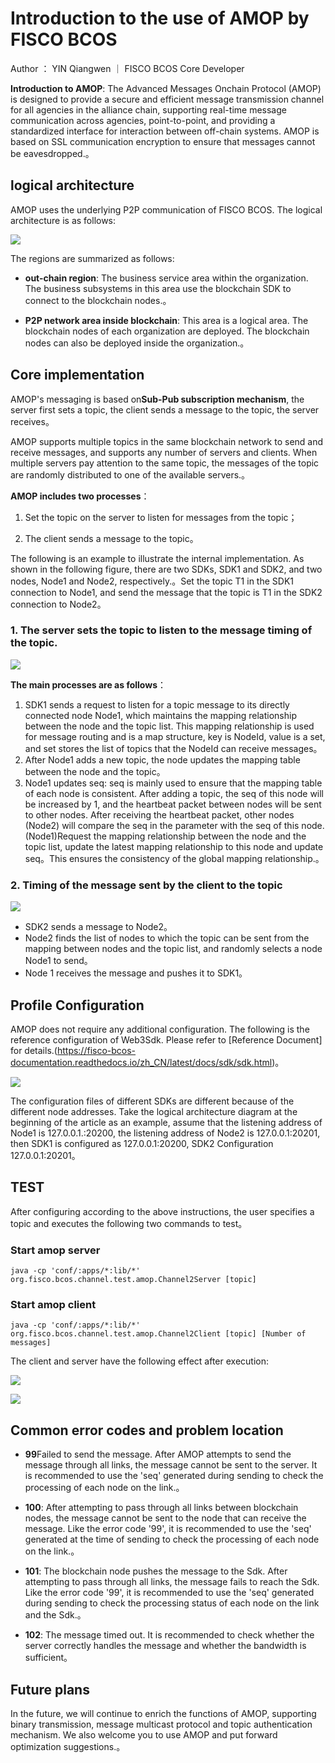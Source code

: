 # Introduction to the use of AMOP by FISCO BCOS

Author ： YIN Qiangwen ｜ FISCO BCOS Core Developer

**Introduction to AMOP**: The Advanced Messages Onchain Protocol (AMOP) is designed to provide a secure and efficient message transmission channel for all agencies in the alliance chain, supporting real-time message communication across agencies, point-to-point, and providing a standardized interface for interaction between off-chain systems. AMOP is based on SSL communication encryption to ensure that messages cannot be eavesdropped.。

## logical architecture

AMOP uses the underlying P2P communication of FISCO BCOS. The logical architecture is as follows:

![](../../../../images/articles/amop_introduction/IMG_5315.JPG)

The regions are summarized as follows:

- **out-chain region**: The business service area within the organization. The business subsystems in this area use the blockchain SDK to connect to the blockchain nodes.。

- **P2P network area inside blockchain**: This area is a logical area. The blockchain nodes of each organization are deployed. The blockchain nodes can also be deployed inside the organization.。

## **Core implementation**

AMOP's messaging is based on**Sub-Pub subscription mechanism**, the server first sets a topic, the client sends a message to the topic, the server receives。

AMOP supports multiple topics in the same blockchain network to send and receive messages, and supports any number of servers and clients. When multiple servers pay attention to the same topic, the messages of the topic are randomly distributed to one of the available servers.。

**AMOP includes two processes**：

1. Set the topic on the server to listen for messages from the topic；

2. The client sends a message to the topic。

The following is an example to illustrate the internal implementation. As shown in the following figure, there are two SDKs, SDK1 and SDK2, and two nodes, Node1 and Node2, respectively.。Set the topic T1 in the SDK1 connection to Node1, and send the message that the topic is T1 in the SDK2 connection to Node2。

### 1. The server sets the topic to listen to the message timing of the topic.

![](../../../../images/articles/amop_introduction/IMG_5316.JPG)

**The main processes are as follows**：

1. SDK1 sends a request to listen for a topic message to its directly connected node Node1, which maintains the mapping relationship between the node and the topic list. This mapping relationship is used for message routing and is a map structure, key is NodeId, value is a set, and set stores the list of topics that the NodeId can receive messages。
2. After Node1 adds a new topic, the node updates the mapping table between the node and the topic。
3. Node1 updates seq: seq is mainly used to ensure that the mapping table of each node is consistent. After adding a topic, the seq of this node will be increased by 1, and the heartbeat packet between nodes will be sent to other nodes. After receiving the heartbeat packet, other nodes (Node2) will compare the seq in the parameter with the seq of this node.(Node1)Request the mapping relationship between the node and the topic list, update the latest mapping relationship to this node and update seq。This ensures the consistency of the global mapping relationship.。

### 2. Timing of the message sent by the client to the topic

![](../../../../images/articles/amop_introduction/IMG_5317.JPG)

- SDK2 sends a message to Node2。
- Node2 finds the list of nodes to which the topic can be sent from the mapping between nodes and the topic list, and randomly selects a node Node1 to send。
- Node 1 receives the message and pushes it to SDK1。

## Profile Configuration

AMOP does not require any additional configuration. The following is the reference configuration of Web3Sdk. Please refer to [Reference Document] for details.(https://fisco-bcos-documentation.readthedocs.io/zh_CN/latest/docs/sdk/sdk.html)。

![](../../../../images/articles/amop_introduction/IMG_5318.PNG)

The configuration files of different SDKs are different because of the different node addresses. Take the logical architecture diagram at the beginning of the article as an example, assume that the listening address of Node1 is 127.0.0.1.:20200, the listening address of Node2 is 127.0.0.1:20201, then SDK1 is configured as 127.0.0.1:20200, SDK2 Configuration 127.0.0.1:20201。

## TEST

After configuring according to the above instructions, the user specifies a topic and executes the following two commands to test。 

### Start amop server

```
java -cp 'conf/:apps/*:lib/*' org.fisco.bcos.channel.test.amop.Channel2Server [topic]
```

### Start amop client

```
java -cp 'conf/:apps/*:lib/*' org.fisco.bcos.channel.test.amop.Channel2Client [topic] [Number of messages]
```

The client and server have the following effect after execution:

![](../../../../images/articles/amop_introduction/IMG_5319.JPG)

![](../../../../images/articles/amop_introduction/IMG_5320.JPG)

## Common error codes and problem location

- **99**Failed to send the message. After AMOP attempts to send the message through all links, the message cannot be sent to the server. It is recommended to use the 'seq' generated during sending to check the processing of each node on the link.。

- **100**: After attempting to pass through all links between blockchain nodes, the message cannot be sent to the node that can receive the message. Like the error code '99', it is recommended to use the 'seq' generated at the time of sending to check the processing of each node on the link.。

- **101**: The blockchain node pushes the message to the Sdk. After attempting to pass through all links, the message fails to reach the Sdk. Like the error code '99', it is recommended to use the 'seq' generated during sending to check the processing status of each node on the link and the Sdk.。

- **102**: The message timed out. It is recommended to check whether the server correctly handles the message and whether the bandwidth is sufficient。

## Future plans

In the future, we will continue to enrich the functions of AMOP, supporting binary transmission, message multicast protocol and topic authentication mechanism. We also welcome you to use AMOP and put forward optimization suggestions.。